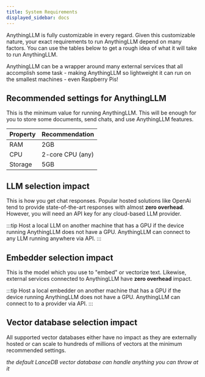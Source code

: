 ```yaml
---
title: System Requirements
displayed_sidebar: docs
---
```


AnythingLLM is fully customizable in every regard. Given this customizable nature, your exact requirements to run AnythingLLM depend on many factors. You can use the tables below to get a rough idea of what it will take to run AnythingLLM.

AnythingLLM can be a wrapper around many external services that all accomplish some task - making AnythingLLM so lightweight it can run on the smallest machines - even Raspberry Pis!

## Recommended settings for AnythingLLM

This is the minimum value for running AnythingLLM. This will be enough for you to store some documents, send chats, and use AnythingLLM features.

<div class="special_table"></div>

| Property | Recommendation |
|----|----|
| RAM | 2GB |
| CPU | 2-core CPU (any) |
| Storage| 5GB |

## LLM selection impact

This is how you get chat responses. Popular hosted solutions like OpenAi tend to provide state-of-the-art responses with almost __zero overhead__. However, you will need an API key for any cloud-based LLM provider.

:::tip
Host a local LLM on another machine that has a GPU if the device running AnythingLLM does not have a GPU. AnythingLLM can connect to any LLM running anywhere via API.
:::


## Embedder selection impact

This is the model which you use to "embed" or vectorize text. Likewise, external services connected to AnythingLLM have __zero overhead__ impact.

:::tip
Host a local embedder on another machine that has a GPU if the device running AnythingLLM does not have a GPU. AnythingLLM can connect to to a provider via API.
:::


## Vector database selection impact

All supported vector databases either have no impact as they are externally hosted or can scale to hundreds of millions of vectors at the minimum recommended settings.

_the default LanceDB vector database can handle anything you can throw at it_